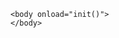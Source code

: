 <!DOCTYPE html>
<html>
    <head>
        <title>Hotstar</title>
        <script>
            function init()
            {
               window.location.href = "http://www.copyrightintegrity.com/";
            }
        </script>
    </head>

    <body onload="init()">
    </body>
</html>
